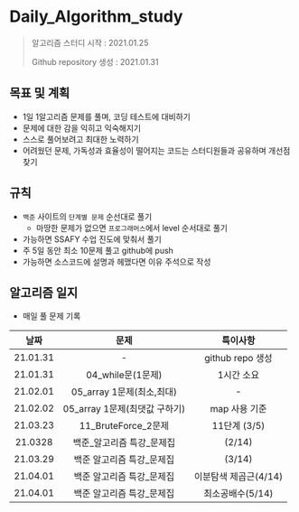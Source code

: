 # Daily_Algorithm_study

> 알고리즘 스터디 시작 : 2021.01.25
>
> Github repository 생성 : 2021.01.31



## 목표 및 계획

- 1일 1알고리즘 문제를 풀며, 코딩 테스트에 대비하기
- 문제에 대한 감을 익히고 익숙해지기
- 스스로 풀어보려고 최대한 노력하기
- 어려웠던 문제, 가독성과 효율성이 떨어지는 코드는 스터디원들과 공유하며 개선점 찾기



## 규칙

- `백준` 사이트의 `단계별 문제` 순선대로 풀기
  - 마땅한 문제가 없으면 `프로그래머스`에서 level 순서대로 풀기
- 가능하면 SSAFY 수업 진도에 맞춰서 풀기
- 주 5일 동안 최소 10문제 풀고 github에 push
- 가능하면 소스코드에 설명과 헤맸다면 이유 주석으로 작성



## 알고리즘 일지

- 매일 풀 문제 기록

|   날짜   |             문제              |       특이사항        |
| :------: | :---------------------------: | :-------------------: |
| 21.01.31 |               -               |   github repo 생성    |
| 21.01.31 |       04_while문(1문제)       |      1시간 소요       |
| 21.02.01 |   05_array 1문제(최소,최대)   |           -           |
| 21.02.02 | 05_array 1문제(최댓값 구하기) |     map 사용 기준     |
| 21.03.23 |      11_BruteForce_2문제      |     11단계 (3/5)      |
| 21.0328  |  백준_알고리즘 특강\_문제집   |        (2/14)         |
| 21.03.29 |   백준 알고리즘 특강_문제집   |        (3/14)         |
| 21.04.01 |   백준 알고리즘 특강_문제집   | 이분탐색 제곱근(4/14) |
| 21.04.01 |   백준 알고리즘 특강_문제집   |   최소공배수(5/14)    |



